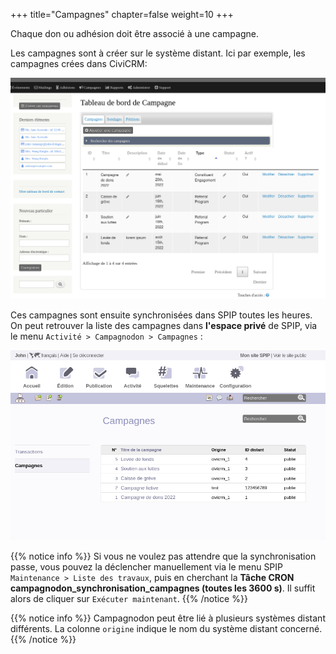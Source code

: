 +++
title="Campagnes"
chapter=false
weight=10
+++

Chaque don ou adhésion doit être associé à une campagne.

Les campagnes sont à créer sur le système distant. Ici par exemple, les campagnes crées dans CiviCRM:

![Campages CiviCRM](./images/civicrm_campagnes.png?classes=shadow,border&height=400px)

Ces campagnes sont ensuite synchronisées dans SPIP toutes les heures.
On peut retrouver la liste des campagnes dans **l'espace privé** de SPIP, via le menu
`Activité > Campagnodon > Campagnes` :

![Campagnes synchronisées dans SPIP](./images/spip_campagnes.png?classes=shadow,border&height=400px)

{{% notice info %}}
  Si vous ne voulez pas attendre que la synchronisation passe, vous pouvez la déclencher manuellement via
  le menu SPIP `Maintenance > Liste des travaux`, puis en cherchant la
  **Tâche CRON campagnodon_synchronisation_campagnes (toutes les 3600 s)**. Il suffit alors de cliquer sur
  `Exécuter maintenant`.
{{% /notice %}}

{{% notice info %}}
  Campagnodon peut être lié à plusieurs systèmes distant différents.
  La colonne `origine` indique le nom du système distant concerné.
{{% /notice %}}
